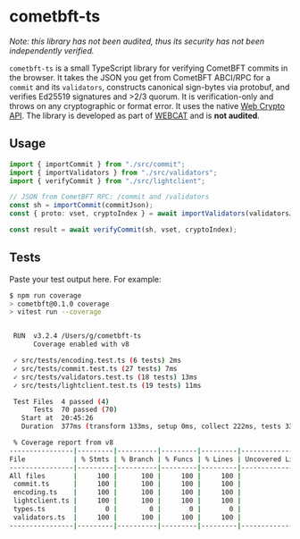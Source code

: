 # cometbft-ts

*Note: this library has not been audited, thus its security has not been independently verified.*

`cometbft-ts` is a small TypeScript library for verifying CometBFT commits in the browser. It takes the JSON you get from CometBFT ABCI/RPC for a `commit` and its `validators`, constructs canonical sign-bytes via protobuf, and verifies Ed25519 signatures and >2/3 quorum. It is verification-only and throws on any cryptographic or format error. It uses the native [Web Crypto API](https://developer.mozilla.org/en-US/docs/Web/API/Web_Crypto_API). The library is developed as part of [WEBCAT](https://github.com/freedomofpress/webcat) and is **not audited**.

## Usage

```ts
import { importCommit } from "./src/commit";
import { importValidators } from "./src/validators";
import { verifyCommit } from "./src/lightclient";

// JSON from CometBFT RPC: /commit and /validators
const sh = importCommit(commitJson);
const { proto: vset, cryptoIndex } = await importValidators(validatorsJson);

const result = await verifyCommit(sh, vset, cryptoIndex);
```

## Tests

Paste your test output here. For example:

```bash
$ npm run coverage
> cometbft@0.1.0 coverage
> vitest run --coverage


 RUN  v3.2.4 /Users/g/cometbft-ts
      Coverage enabled with v8

 ✓ src/tests/encoding.test.ts (6 tests) 2ms
 ✓ src/tests/commit.test.ts (27 tests) 7ms
 ✓ src/tests/validators.test.ts (18 tests) 13ms
 ✓ src/tests/lightclient.test.ts (19 tests) 11ms

 Test Files  4 passed (4)
      Tests  70 passed (70)
   Start at  20:45:26
   Duration  377ms (transform 133ms, setup 0ms, collect 222ms, tests 33ms, environment 0ms, prepare 241ms)

 % Coverage report from v8
----------------|---------|----------|---------|---------|-------------------
File            | % Stmts | % Branch | % Funcs | % Lines | Uncovered Line #s 
----------------|---------|----------|---------|---------|-------------------
All files       |     100 |      100 |     100 |     100 |                   
 commit.ts      |     100 |      100 |     100 |     100 |                   
 encoding.ts    |     100 |      100 |     100 |     100 |                   
 lightclient.ts |     100 |      100 |     100 |     100 |                   
 types.ts       |       0 |        0 |       0 |       0 |                   
 validators.ts  |     100 |      100 |     100 |     100 |                   
----------------|---------|----------|---------|---------|-------------------
```
